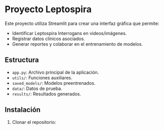 # Proyecto Leptospira
Este proyecto utiliza Streamlit para crear una interfaz gráfica que permite:
- Identificar Leptospira Interrogans en videos/imágenes.
- Registrar datos clínicos asociados.
- Generar reportes y colaborar en el entrenamiento de modelos.

## Estructura
- `app.py`: Archivo principal de la aplicación.
- `utils/`: Funciones auxiliares.
- `saved_models/`: Modelos preentrenados.
- `data/`: Datos de prueba.
- `results/`: Resultados generados.

## Instalación
1. Clonar el repositorio:
